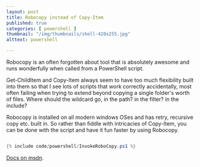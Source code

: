 ```yaml
---
layout: post
title: Robocopy instead of Copy-Item
published: true
categories: [ powershell ]
thumbnail: "/img/thumbnails/shell-420x255.jpg"
alttext: powershell

---
```


Robocopy is an often forgotten about tool that is absolutely awesome and runs wonderfully when called 
from a PowerShell script. 

Get-ChildItem and Copy-Item always seem to have too much flexibility built into them so that I see lots of 
scripts that work correctly accidentally, most often failing when trying to extend beyond copying a single 
folder's worth of files. Where should the wildcard go, in the path? in the filter? in the include?
 
Robocopy is installed on all modern windows OSes and has retry, recursive copy etc. built in. So rather than 
fiddle with intricacies of Copy-Item, you can be done with the script and have it fun faster by using Robocopy. 

	
```powershell

{% include code/powershell/InvokeRoboCopy.ps1 %}

```
	
<a href="https://docs.microsoft.com/en-us/windows-server/administration/windows-commands/robocopy">Docs on msdn</a>.

